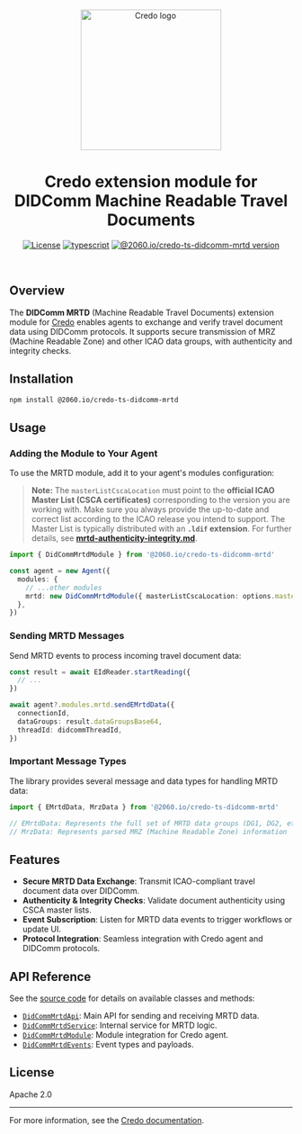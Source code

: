 <p align="center">
  <br />
  <img
    alt="Credo logo"
    src="https://github.com/openwallet-foundation/credo-ts/blob/c7886cb8377ceb8ee4efe8d264211e561a75072d/images/credo-logo.png"
    height="250px"
  />
</p>
<h1 align="center"><b>Credo extension module for DIDComm Machine Readable Travel Documents</b></h1>
<p align="center">
  <a
    href="https://raw.githubusercontent.com/openwallet-foundation/credo-ts-ext/main/LICENSE"
    ><img
      alt="License"
      src="https://img.shields.io/badge/License-Apache%202.0-blue.svg"
  /></a>
  <a href="https://www.typescriptlang.org/"
    ><img
      alt="typescript"
      src="https://img.shields.io/badge/%3C%2F%3E-TypeScript-%230074c1.svg"
  /></a>
  <a href="https://www.npmjs.com/package/@2060.io/credo-ts-didcomm-mrtd"
    ><img
      alt="@2060.io/credo-ts-didcomm-mrtd version"
      src="https://img.shields.io/npm/v/@2060.io/credo-ts-didcomm-mrtd"
  /></a>
</p>
<br />

## Overview

The **DIDComm MRTD** (Machine Readable Travel Documents) extension module for [Credo](https://github.com/openwallet-foundation/credo-ts.git) enables agents to exchange and verify travel document data using DIDComm protocols. It supports secure transmission of MRZ (Machine Readable Zone) and other ICAO data groups, with authenticity and integrity checks.

## Installation

```bash
npm install @2060.io/credo-ts-didcomm-mrtd
```

## Usage

### Adding the Module to Your Agent

To use the MRTD module, add it to your agent's modules configuration:

> **Note:** The `masterListCscaLocation` must point to the **official ICAO Master List (CSCA certificates)** corresponding to the version you are working with. Make sure you always provide the up-to-date and correct list according to the ICAO release you intend to support. The Master List is typically distributed with an **`.ldif` extension**. For further details, see [**mrtd-authenticity-integrity.md**](./docs/mrtd-authenticity-integrity.md).

```typescript
import { DidCommMrtdModule } from '@2060.io/credo-ts-didcomm-mrtd'

const agent = new Agent({
  modules: {
    // ...other modules
    mrtd: new DidCommMrtdModule({ masterListCscaLocation: options.masterListCscaLocation }),
  },
})
```

### Sending MRTD Messages

Send MRTD events to process incoming travel document data:

```typescript
const result = await EIdReader.startReading({
  // ...
})

await agent?.modules.mrtd.sendEMrtdData({
  connectionId,
  dataGroups: result.dataGroupsBase64,
  threadId: didcommThreadId,
})
```

### Important Message Types

The library provides several message and data types for handling MRTD data:

```typescript
import { EMrtdData, MrzData } from '@2060.io/credo-ts-didcomm-mrtd'

// EMrtdData: Represents the full set of MRTD data groups (DG1, DG2, etc.)
// MrzData: Represents parsed MRZ (Machine Readable Zone) information
```

## Features

- **Secure MRTD Data Exchange**: Transmit ICAO-compliant travel document data over DIDComm.
- **Authenticity & Integrity Checks**: Validate document authenticity using CSCA master lists.
- **Event Subscription**: Listen for MRTD data events to trigger workflows or update UI.
- **Protocol Integration**: Seamless integration with Credo agent and DIDComm protocols.

## API Reference

See the [source code](./src/) for details on available classes and methods:

- [`DidCommMrtdApi`](./src/DidCommMrtdApi.ts): Main API for sending and receiving MRTD data.
- [`DidCommMrtdService`](./src/DidCommMrtdService.ts): Internal service for MRTD logic.
- [`DidCommMrtdModule`](./src/DidCommMrtdModule.ts): Module integration for Credo agent.
- [`DidCommMrtdEvents`](./src/DidCommMrtdEvents.ts): Event types and payloads.

## License

Apache 2.0

---

For more information, see the [Credo documentation](https://github.com/openwallet-foundation/credo-ts.git).
